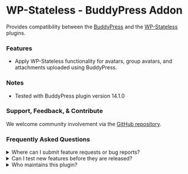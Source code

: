 # WP-Stateless - BuddyPress Addon

Provides compatibility between the [BuddyPress](https://wordpress.org/plugins/buddypress/) and the [WP-Stateless](https://wordpress.org/plugins/wp-stateless/) plugins.

### Features

* Apply WP-Stateless functionality for avatars, group avatars, and attachments uploaded using BuddyPress. 

### Notes

* Tested with BuddyPress plugin version 14.1.0

### Support, Feedback, & Contribute

We welcome community involvement via the [GitHub repository](https://github.com/udx/wp-stateless-buddypress-addon).

### Frequently Asked Questions

<details>
<summary>Where can I submit feature requests or bug reports?</summary>

We encourage community feedback and discussion through issues on the [GitHub repository](https://github.com/udx/wp-stateless-buddypress-addon/issues).
</details>

<details>
<summary>Can I test new features before they are released?</summary>

To ensure new releases cause as little disruption as possible, we rely on early adopters who assist us by testing out new features before they are released. [Please contact us](https://udx.io/) if you are interested in becoming an early adopter.
</details>

<details>
<summary>Who maintains this plugin?</summary>

[UDX](https://udx.io/) maintains this plugin by continuing development through its own staff, reviewing pull requests, testing, and steering the overall release schedule. UDX is located in Durham, North Carolina, and provides WordPress engineering and hosting services to clients throughout the United States.
</details>
